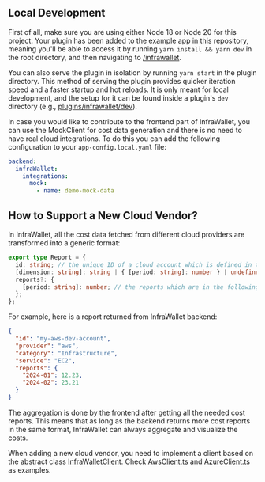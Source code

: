 ## Local Development

First of all, make sure you are using either Node 18 or Node 20 for this project. Your plugin has been added to the example app in this repository, meaning you'll be able to access it by running `yarn install && yarn dev` in the root directory, and then navigating to [/infrawallet](http://localhost:3000/infrawallet).

You can also serve the plugin in isolation by running `yarn start` in the plugin directory.
This method of serving the plugin provides quicker iteration speed and a faster startup and hot reloads.
It is only meant for local development, and the setup for it can be found inside a plugin's `dev` directory (e.g., [plugins/infrawallet/dev](../plugins/infrawallet/dev)).

In case you would like to contribute to the frontend part of InfraWallet, you can use the MockClient for cost data generation and there is no need to have real cloud integrations. To do this you can add the following configuration to your `app-config.local.yaml` file:

```yaml
backend:
  infraWallet:
    integrations:
      mock:
        - name: demo-mock-data
```

## How to Support a New Cloud Vendor?

In InfraWallet, all the cost data fetched from different cloud providers are transformed into a generic format:

```typescript
export type Report = {
  id: string; // the unique ID of a cloud account which is defined in the app-config.yaml file
  [dimension: string]: string | { [period: string]: number } | undefined; // other dimensions such as category, service, a tag, etc.
  reports?: {
    [period: string]: number; // the reports which are in the following format ["period": cost], such as ["2024-01": 12.23, "2024-02": 23.21]
  };
};
```

For example, here is a report returned from InfraWallet backend:

```json
{
  "id": "my-aws-dev-account",
  "provider": "aws",
  "category": "Infrastructure",
  "service": "EC2",
  "reports": {
    "2024-01": 12.23,
    "2024-02": 23.21
  }
}
```

The aggregation is done by the frontend after getting all the needed cost reports. This means that as long as the backend returns more cost reports in the same format, InfraWallet can always aggregate and visualize the costs.

When adding a new cloud vendor, you need to implement a client based on the abstract class [InfraWalletClient](../plugins/infrawallet-backend/src/service/InfraWalletClient.ts). Check [AwsClient.ts](../plugins/infrawallet-backend/src/service/AwsClient.ts) and [AzureClient.ts](../plugins/infrawallet-backend/src/service/AzureClient.ts) as examples.
